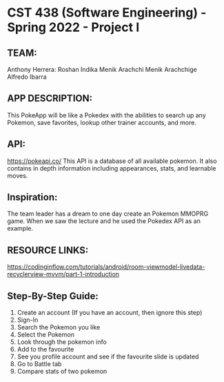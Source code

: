 # CST 438 (Software Engineering) - Spring 2022 - Project I

## TEAM:
Anthony Herrera:
Roshan Indika Menik Arachchi Menik Arachchige  
Alfredo Ibarra

## APP DESCRIPTION:
This PokeApp will be like a Pokedex with the abilities to search up any Pokemon, save favorites, lookup other trainer accounts, and more.

## API:
https://pokeapi.co/
This API is a database of all available pokemon. It also contains in depth information including appearances, stats, and learnable moves.

## Inspiration:
The team leader has a dream to one day create an Pokemon MMOPRG game.
When we saw the lecture and he used the Pokedex API as an example.

## RESOURCE LINKS:
https://codinginflow.com/tutorials/android/room-viewmodel-livedata-recyclerview-mvvm/part-1-introduction

## Step-By-Step Guide:
1. Create an account (If you have an account, then ignore this step)
2. Sign-In
3. Search the Pokemon you like
4. Select the Pokemon
5. Look through the pokemon info
6. Add to the favourite
7. See you profile account and see if the favourite slide is updated
8. Go to Battle tab
9. Compare stats of two pokemon
